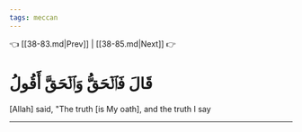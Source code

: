 ```yaml
---
tags: meccan
---
```


👈 [[38-83.md|Prev]] | [[38-85.md|Next]] 👉

# قَالَ فَٱلۡحَقُّ وَٱلۡحَقَّ أَقُولُ

[Allah] said, "The truth [is My oath], and the truth I say

---

